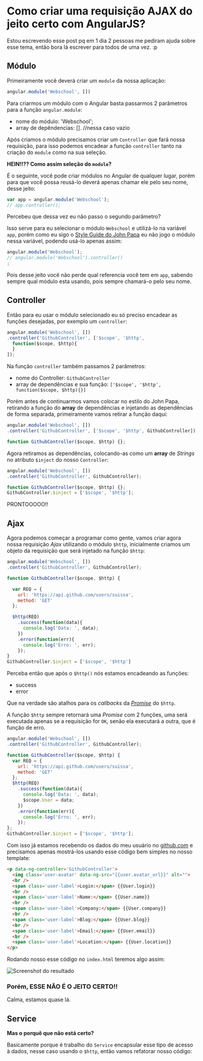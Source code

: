 # Como criar uma requisição AJAX do jeito certo com AngularJS?

Estou escrevendo esse post pq em 1 dia 2 pessoas me pediram ajuda sobre esse tema, então bora lá escrever para todos de uma vez. :p

## Módulo

Primeiramente você deverá criar um `module` da nossa aplicação:

```js
angular.module('Webschool', [])
```

Para criarmos um módulo com o Angular basta passarmos 2 parâmetros para a função `angular.module`:

- nome do módulo: 'Webschool';
- array de depêndencias: []. //nessa caso vazio

Após criamos o módulo precisamos criar um `Controller` que fará nossa requisição, para isso podemos encadear a função `controller` tanto na criação do `module` como na sua seleção.

**HEIN!!?? Como assim seleção do `module`?**

É o seguinte, você pode criar módulos no Angular de qualquer lugar, porém para que você possa reusá-lo deverá apenas chamar ele pelo seu nome, desse jeito:

```js
var app = angular.module('Webschool');
// app.controller();
```

Percebeu que dessa vez eu não passo o segundo parâmetro?

Isso serve para eu selecionar o módulo `Webschool` e utilizá-lo na variável `app`, porém como eu sigo o [Style Guide do John Papa](https://github.com/johnpapa/angular-styleguide) eu não jogo o módulo nessa variável, podendo usá-lo apenas assim:

```js
angular.module('Webschool');
// angular.module('Webschool').controller()
;
```

Pois desse jeito você não perde qual referencia você tem em `app`, sabendo sempre qual módulo esta usando, pois sempre chamará-o pelo seu nome.

## Controller

Então para eu usar o módulo selecionado eu só preciso encadear as funções desejadas, por exemplo um `controller`:


```js
angular.module('Webschool', [])
.controller('GithubController', ['$scope', '$http',
  function($scope, $http){
  }
]);
```

Na função `controller` também passamos 2 parâmetros:

- nome do Controller: `GithubController`
- array de dependências e sua função: `['$scope', '$http', function($scope, $http){}]`

Porém antes de continuarmos vamos colocar no estilo do John Papa, retirando a função do **array** de dependências e injetando as dependências de forma separada, primeiramente vamos retirar a função daqui:

```js
angular.module('Webschool', [])
.controller('GithubController', ['$scope', '$http', GithubController]);

function GithubController($scope, $http) {};
```

Agora retiramos as dependências, colocando-as como um **array** de *Strings* no atributo `$inject` do nosso `Controller`:

```js
angular.module('Webschool', [])
.controller('GithubController', GithubController);

function GithubController($scope, $http) {};
GithubController.$inject = ['$scope', '$http'];
```

PRONTOOOOO!!

## Ajax

Agora podemos começar a programar como gente, vamos criar agora nossa requisição *Ajax* utilizando o módulo `$http`, inicialmente criamos um objeto da requisição que será injetado na função `$http`:

```js
angular.module('Webschool', [])
.controller('GithubController', GithubController);

function GithubController($scope, $http) {

  var REQ = {
    url: 'https://api.github.com/users/suissa',
    method: 'GET'
  };

  $http(REQ)
    .success(function(data){
      console.log('Data: ', data);
    })
    .error(function(err){
      console.log('Erro: ', err);
    });
}
GithubController.$inject = ['$scope', '$http']
```

Perceba então que após o `$http()` nós estamos encadeando as funções:

- success
- error

Que na verdade são atalhos para os *callbacks* da *[Promise](http://nomadev.com.br/angularjs-promises-promessas-o-guia-definitivo/)* do `$http`.

A função `$http` sempre retornará uma *Promise* com 2 funções, uma será executada apenas se a requisição for `OK`, senão ela executará a outra, que é função de erro.

```js
angular.module('Webschool', [])
.controller('GithubController', GithubController);

function GithubController($scope, $http) {
  var REQ = {
    url: 'https://api.github.com/users/suissa',
    method: 'GET'
  };
  $http(REQ)
    .success(function(data){
      console.log('Data: ', data);
      $scope.User = data;
    })
    .error(function(err){
      console.log('Erro: ', err);
    });
};
GithubController.$inject = ['$scope', '$http'];
```

Com isso já estamos recebendo os dados do meu usuário no [github.com](https://github.com/suissa/) e precisamos apenas mostrá-los usando esse código bem simples no nosso template:


```html
<p data-ng-controller='GithubController'>
  <img class='user-avatar' data-ng-src="{{user.avatar_url}}" alt="">
  <br />
  <span class='user-label'>Login:</span> {{User.login}} 
  <br />
  <span class='user-label'>Name:</span> {{User.name}}
  <br />
  <span class='user-label'>Company:</span> {{User.company}}
  <br />
  <span class='user-label'>Blog:</span> {{User.blog}}
  <br />
  <span class='user-label'>Email:</span> {{User.email}}
  <br />
  <span class='user-label'>Location:</span> {{User.location}}
</p>
```

Rodando nosso esse código no `index.html` teremos algo assim:

![Screenshot do resultado](https://cldup.com/j4VvOPOGlt-3000x3000.png)

### Porém, ESSE NÃO É O JEITO CERTO!!

Calma, estamos quase lá.

## Service

**Mas o porquê que não está certo?**

Basicamente porque é trabalho do `Service` encapsular esse tipo de acesso à dados, nesse caso usando o `$http`, então vamos refatorar nosso código:







